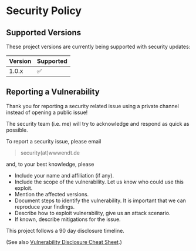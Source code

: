 # Security Policy

## Supported Versions

These project versions are currently being supported with security updates:

| Version | Supported          |
| ------- | ------------------ |
| 1.0.x   | :white_check_mark: |

<!-- | < 4.0   | :x:                | -->


## Reporting a Vulnerability

<!--
Use this section to tell people how to report a vulnerability.

Tell them where to go, how often they can expect to get an update on a
reported vulnerability, what to expect if the vulnerability is accepted or
declined, etc.
-->

Thank you for reporting a security related issue using a private channel 
instead of opening a public issue!

The security team (i.e. me) will try to acknowledge and respond as quick as 
possible.

To report a security issue, please email 

> security(at)wwwendt.de

and, to your best knowledge, please

- Include your name and affiliation (if any).
- Include the scope of the vulnerability. Let us know who could use this exploit.
- Mention the affected versions.
- Document steps to identify the vulnerability. It is important that we can 
  reproduce your findings.
- Describe how to exploit vulnerability, give us an attack scenario.
- If known, describe mitigations for the issue.

This project follows a 90 day disclosure timeline.

(See also [Vulnerability Disclosure Cheat Sheet](https://cheatsheetseries.owasp.org/cheatsheets/Vulnerability_Disclosure_Cheat_Sheet.html#initial-report).)
